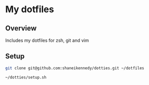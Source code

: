 # My dotfiles

## Overview
Includes my dotfiles for zsh, git and vim

## Setup
``` bash
git clone git@github.com:shaneikennedy/dotties.git ~/dotfiles

~/dotties/setup.sh
```
